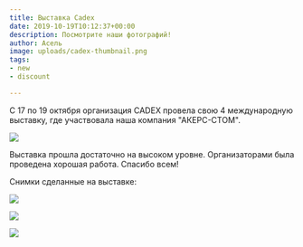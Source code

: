 ```yaml
---
title: Выставка Cadex
date: 2019-10-19T10:12:37+00:00
description: Посмотрите наши фотографий!
author: Асель
image: uploads/cadex-thumbnail.png
tags:
- new
- discount

---
```

С 17 по 19 октября организация CADEX провела свою 4 международную выставку, где участвовала наша компания "АКЕРС-СТОМ".

![](/uploads/5af007f28bcf6c06e8237c39_logo_CADEX.png)

Выставка прошла достаточно на высоком уровне. Организаторами была проведена хорошая работа. Спасибо всем!

Снимки сделанные на выставке:

![](/uploads/659f87fc-c5fc-45a7-a81d-dafa04ceb6db.png)

![](/uploads/photo5916634389217913293.jpg)

![](/uploads/photo5917146697211947454.jpg)
